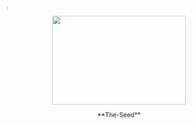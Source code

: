 .<div align=center><img src="https://github.com/whx-prog/The-Seed-Link-Future/blob/main/Image_Seed.jpg" width="300" height="200" /></div>  
<p align="center">  
**The-Seed**  
</p>  



 
